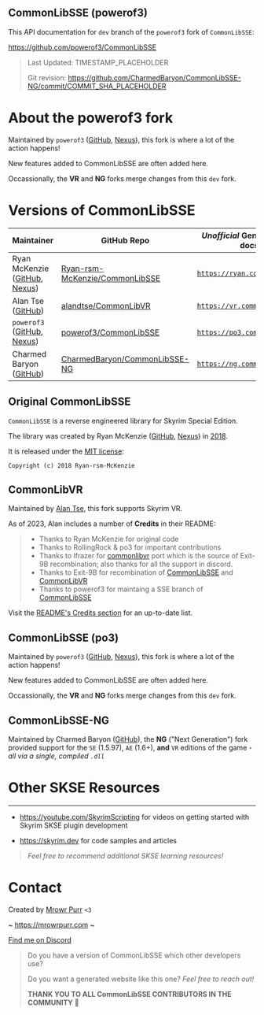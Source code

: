 ## CommonLibSSE (powerof3)

This API documentation for `dev` branch of the `powerof3` fork of `CommonLibSSE`:

https://github.com/powerof3/CommonLibSSE

> Last Updated: TIMESTAMP_PLACEHOLDER
>
> Git revision: https://github.com/CharmedBaryon/CommonLibSSE-NG/commit/COMMIT_SHA_PLACEHOLDER

# About the powerof3 fork

Maintained by `powerof3` ([GitHub](https://github.com/powerof3), [Nexus](https://www.nexusmods.com/skyrimspecialedition/users/2148728)), this fork is where a lot of the action happens!

New features added to CommonLibSSE are often added here.

Occassionally, the **VR** and **NG** forks merge changes from this `dev` fork.

# Versions of CommonLibSSE

| Maintainer                                                                                                                            | GitHub Repo                                                                         | _Unofficial_ Generated API docs                            |
| ------------------------------------------------------------------------------------------------------------------------------------- | ----------------------------------------------------------------------------------- | ---------------------------------------------------------- |
| Ryan McKenzie ([GitHub](https://github.com/Ryan-rsm-McKenzie), [Nexus](https://www.nexusmods.com/skyrimspecialedition/users/5687342)) | [Ryan-rsm-McKenzie/CommonLibSSE](https://github.com/Ryan-rsm-McKenzie/CommonLibSSE) | [`https://ryan.commonlib.dev`](https://ryan.commonlib.dev) |
| Alan Tse ([GitHub](https://github.com/alandtse))                                                                                      | [alandtse/CommonLibVR](https://github.com/alandtse/CommonLibVR)                     | [`https://vr.commonlib.dev`](https://vr.commonlib.dev)     |
| `powerof3` ([GitHub](https://github.com/powerof3), [Nexus](https://www.nexusmods.com/skyrimspecialedition/users/2148728))             | [powerof3/CommonLibSSE](https://github.com/powerof3/CommonLibSSE)                   | [`https://po3.commonlib.dev`](https://po3.commonlib.dev)   |
| Charmed Baryon ([GitHub](https://github.com/CharmedBaryon))                                                                           | [CharmedBaryon/CommonLibSSE-NG](https://github.com/CharmedBaryon/CommonLibSSE-NG)   | [`https://ng.commonlib.dev`](https://ng.commonlib.dev)     |

## Original CommonLibSSE

`CommonLibSSE` is a reverse engineered library for Skyrim Special Edition.

The library was created by Ryan McKenzie ([GitHub](https://github.com/Ryan-rsm-McKenzie), [Nexus](https://www.nexusmods.com/skyrimspecialedition/users/5687342)) in [2018](https://github.com/Ryan-rsm-McKenzie/CommonLibSSE/commit/224773c424bdb8e36c761810cdff0fcfefda5f4a).

It is released under the [MIT license](https://github.com/Ryan-rsm-McKenzie/CommonLibSSE/blob/master/LICENSE):

```
Copyright (c) 2018 Ryan-rsm-McKenzie
```

## CommonLibVR

Maintained by [Alan Tse](https://github.com/alandtse), this fork supports Skyrim VR.

As of 2023, Alan includes a number of **Credits** in their README:

> * Thanks to Ryan McKenzie for original code
> * Thanks to RollingRock & po3 for important contributions
> * Thanks to lfrazer for [commonlibvr](https://github.com/lfrazer/CommonLibVR) port which is the source of Exit-9B recombination; also thanks for all the support in discord.
> * Thanks to Exit-9B for recombination of [CommonLibSSE](https://github.com/Ryan-rsm-McKenzie/CommonLibSSE) and [CommonLibVR](https://github.com/lfrazer/CommonLibVR)
> * Thanks to powerof3 for maintaing a SSE branch of [CommonLibSSE](https://github.com/powerof3/CommonLibSSE/tree/dev)

Visit the [README's Credits section](https://github.com/alandtse/CommonLibVR#credits) for an up-to-date list.

## CommonLibSSE (po3)

Maintained by `powerof3` ([GitHub](https://github.com/powerof3), [Nexus](https://www.nexusmods.com/skyrimspecialedition/users/2148728)), this fork is where a lot of the action happens!

New features added to CommonLibSSE are often added here.

Occassionally, the **VR** and **NG** forks merge changes from this `dev` fork.

## CommonLibSSE-NG

Maintained by Charmed Baryon ([GitHub](https://github.com/CharmedBaryon)), the **NG** ("Next Generation") fork provided support for the `SE` (1.5.97), `AE` (1.6+), **and** `VR` editions of the game - _all via a single, compiled `.dll`_

# Other SKSE Resources

---

- https://youtube.com/SkyrimScripting for videos on getting started with Skyrim SKSE plugin development

- https://skyrim.dev for code samples and articles

> _Feel free to recommend additional SKSE learning resources!_

# Contact

Created by [Mrowr Purr](https://github.com/mrowrpurr/) `<3`

~ https://mrowrpurr.com ~

[Find me on Discord](https://discord.gg/vzaqMpQgZn)

> Do you have a version of CommonLibSSE which other developers use?
>
> Do you want a generated website like this one? _Feel free to reach out!_
>
> **THANK YOU TO ALL CommonLibSSE CONTRIBUTORS IN THE COMMUNITY 🎈**
